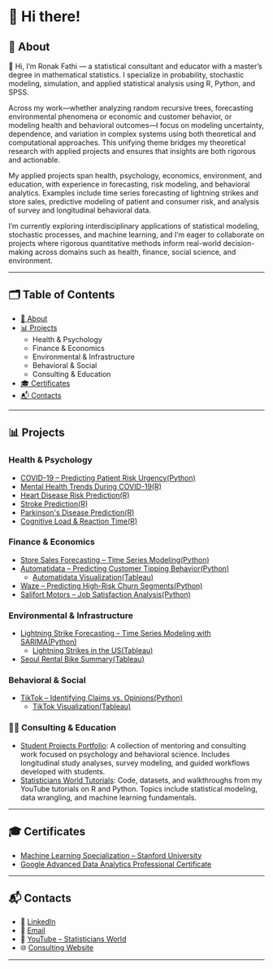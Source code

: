 # 👋 Hi there!

## 📌 About

👋 Hi, I’m Ronak Fathi — a statistical consultant and educator with a master’s degree in mathematical statistics. I specialize in probability, stochastic modeling, simulation, and applied statistical analysis using R, Python, and SPSS.

Across my work—whether analyzing random recursive trees, forecasting environmental phenomena or economic and customer behavior, or modeling health and behavioral outcomes—I focus on modeling uncertainty, dependence, and variation in complex systems using both theoretical and computational approaches. This unifying theme bridges my theoretical research with applied projects and ensures that insights are both rigorous and actionable.

My applied projects span health, psychology, economics, environment, and education, with experience in forecasting, risk modeling, and behavioral analytics. Examples include time series forecasting of lightning strikes and store sales, predictive modeling of patient and consumer risk, and analysis of survey and longitudinal behavioral data.

I’m currently exploring interdisciplinary applications of statistical modeling, stochastic processes, and machine learning, and I’m eager to collaborate on projects where rigorous quantitative methods inform real-world decision-making across domains such as health, finance, social science, and environment.

---

## 🗂 Table of Contents

- [📌 About](#about)
- [📊 Projects](#projects)
  - Health & Psychology
  - Finance & Economics
  - Environmental & Infrastructure
  - Behavioral & Social
  - Consulting & Education
- [🎓 Certificates](#certificates)
- [📬 Contacts](#contacts)

---

## 📊 Projects

### Health & Psychology
- [COVID-19 – Predicting Patient Risk Urgency(Python)](https://github.com/RoniF-pixel/Projects/tree/main/Covid-19)
- [Mental Health Trends During COVID-19(R)](https://github.com/RoniF-pixel/R-projects/tree/main/Covid)
- [Heart Disease Risk Prediction(R)](https://github.com/RoniF-pixel/R-projects/tree/main/Heart%20Rate)
- [Stroke Prediction(R)](https://github.com/RoniF-pixel/R-projects/tree/main/Stroke%20Prediction)
- [Parkinson's Disease Prediction(R)](https://github.com/RoniF-pixel/R-projects/tree/main/Parkinson%20Disease)
- [Cognitive Load & Reaction Time(R)](https://github.com/RoniF-pixel/R-projects/tree/main/Cognitive%20Load%20%26%20Decision-Making%20Using%20Reaction%20Time%20Data)

### Finance & Economics
- [Store Sales Forecasting – Time Series Modeling(Python)](https://github.com/RoniF-pixel/Python-Projects/tree/main/Store%20Analysis)
- [Automatidata – Predicting Customer Tipping Behavior(Python)](https://github.com/RoniF-pixel/Projects/tree/main/Automatidata)
    - [Automatidata Visualization(Tableau)](https://public.tableau.com/app/profile/ronak.fathi/viz/Automatidataproject_17092831021750/Sheet2)
- [Waze – Predicting High-Risk Churn Segments(Python)](https://github.com/RoniF-pixel/Projects/tree/main/Waze)
- [Salifort Motors – Job Satisfaction Analysis(Python)](https://github.com/RoniF-pixel/Projects/tree/main/Salifort%20Motors)

### Environmental & Infrastructure
- [Lightning Strike Forecasting – Time Series Modeling with SARIMA(Python)](https://github.com/RoniF-pixel/Python-Projects/tree/main/Strikes-Analysis)
    - [Lightning Strikes in the US(Tableau)](https://public.tableau.com/app/profile/ronak.fathi/viz/nos-2009-2018/Dashboard4)
- [Seoul Rental Bike Summary(Tableau)](https://public.tableau.com/app/profile/ronak.fathi/viz/seoul-rental-bikes/Dashboard1)

### Behavioral & Social
- [TikTok – Identifying Claims vs. Opinions(Python)](https://github.com/RoniF-pixel/Projects/tree/main/TikTok)
    - [TikTok Visualization(Tableau)](https://public.tableau.com/app/profile/ronak.fathi/viz/TikTokProject_17092911172030/Story1)

### 👩‍💼 Consulting & Education
- [Student Projects Portfolio](https://github.com/RoniF-pixel/Student-Projects-Portfolio): A collection of mentoring and consulting work focused on psychology and behavioral science. Includes longitudinal study analyses, survey modeling, and guided workflows developed with students.
- [Statisticians World Tutorials](https://github.com/RoniF-pixel/Statisticians-World-Tutorials): Code, datasets, and walkthroughs from my YouTube tutorials on R and Python. Topics include statistical modeling, data wrangling, and machine learning fundamentals.

---

## 🎓 Certificates

- [Machine Learning Specialization – Stanford University](https://coursera.org/share/55be9360748683122474a7118bd764f2)
- [Google Advanced Data Analytics Professional Certificate](https://www.credly.com/badges/53b0562d-9aab-4204-8b5d-f520890b456a/linked_in?t=scnypb)

---

## 📬 Contacts

- 🔗 [LinkedIn](https://www.linkedin.com/in/ronak-fathi/)
- 📧 [Email](mailto:ronakfstat@gmail.com)
- 🎥 [YouTube – Statisticians World](https://www.youtube.com/@statisticiansworld8912)
- 🌐 [Consulting Website](https://sites.google.com/view/statistical-consulting-service/home)

---

